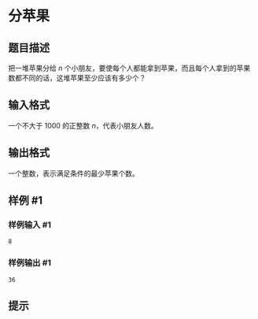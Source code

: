 # 分苹果

## 题目描述

把一堆苹果分给 $n$ 个小朋友，要使每个人都能拿到苹果，而且每个人拿到的苹果数都不同的话，这堆苹果至少应该有多少个？

## 输入格式

一个不大于 $1000$ 的正整数 $n$，代表小朋友人数。

## 输出格式

一个整数，表示满足条件的最少苹果个数。

## 样例 #1

### 样例输入 #1
```
8
```

### 样例输出 #1

```
36
```

## 提示



